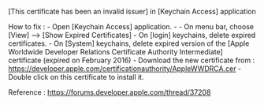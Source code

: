 [This certificate has been an invalid issuer] in [Keychain Access] application

How to fix : 
	- Open [Keychain Access] application.
	- 
	- On menu bar, choose [View] --> [Show Expired Certificates]
	- On [login] keychains, delete expired certificates.
	- On [System] keychains, delete expired version of the [Apple Worldwide Developer Relations Certificate Authority Intermediate] certificate (expired on February 2016)
	- Download the new certificate from : https://developer.apple.com/certificationauthority/AppleWWDRCA.cer
	- Double click on this certificate to install it.

Reference : 
https://forums.developer.apple.com/thread/37208
